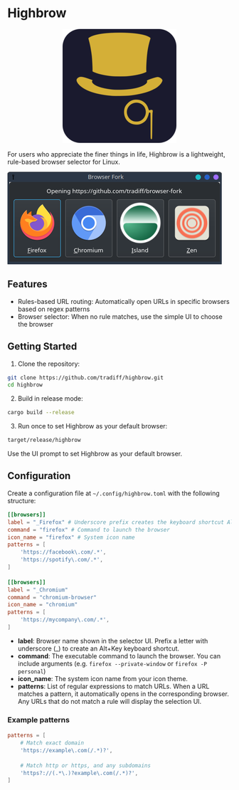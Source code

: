 # Highbrow

<p align="center"><img src="./media/highbrow-256x256.png"></p>

For users who appreciate the finer things in life, Highbrow is a lightweight, rule-based browser selector for Linux.

![screenshot](media/screenshot.png)

## Features

- Rules-based URL routing: Automatically open URLs in specific browsers based on regex patterns
- Browser selector: When no rule matches, use the simple UI to choose the browser

## Getting Started

1. Clone the repository:
```sh
git clone https://github.com/tradiff/highbrow.git
cd highbrow
```

2. Build in release mode:

```sh
cargo build --release
```

3. Run once to set Highbrow as your default browser:

```sh
target/release/highbrow
```

Use the UI prompt to set Highbrow as your default browser.

## Configuration
Create a configuration file at `~/.config/highbrow.toml` with the following structure:

```toml
[[browsers]]
label = "_Firefox" # Underscore prefix creates the keyboard shortcut Alt+f
command = "firefox" # Command to launch the browser
icon_name = "firefox" # System icon name
patterns = [
    'https://facebook\.com/.*',
    'https://spotify\.com/.*',
]

[[browsers]]
label = "_Chromium"
command = "chromium-browser"
icon_name = "chromium"
patterns = [
    'https://mycompany\.com/.*',
]
```

- **label**: Browser name shown in the selector UI. Prefix a letter with underscore (_) to create an Alt+Key keyboard shortcut.
- **command**: The executable command to launch the browser. You can include arguments (e.g. `firefox --private-window` or `firefox -P personal`)
- **icon_name**: The system icon name from your icon theme.
- **patterns**: List of regular expressions to match URLs. When a URL matches a pattern, it automatically opens in the corresponding browser. Any URLs that do not match a rule will display the selection UI.

### Example patterns

```toml
patterns = [
    # Match exact domain
    'https://example\.com(/.*)?',
    
    # Match http or https, and any subdomains
    'https?://(.*\.)?example\.com(/.*)?',
]
```